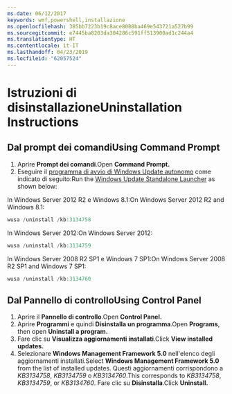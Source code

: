 ```yaml
---
ms.date: 06/12/2017
keywords: wmf,powershell,installazione
ms.openlocfilehash: 385bb7223b19c8ace8088ba469e543721a527b99
ms.sourcegitcommit: e7445ba8203da304286c591ff513900ad1c244a4
ms.translationtype: HT
ms.contentlocale: it-IT
ms.lasthandoff: 04/23/2019
ms.locfileid: "62057524"
---
```

# <a name="uninstallation-instructions"></a><span data-ttu-id="7e398-102">Istruzioni di disinstallazione</span><span class="sxs-lookup"><span data-stu-id="7e398-102">Uninstallation Instructions</span></span>

## <a name="using-command-prompt"></a><span data-ttu-id="7e398-103">Dal prompt dei comandi</span><span class="sxs-lookup"><span data-stu-id="7e398-103">Using Command Prompt</span></span>
1.  <span data-ttu-id="7e398-104">Aprire **Prompt dei comandi**.</span><span class="sxs-lookup"><span data-stu-id="7e398-104">Open **Command Prompt.**</span></span>
2.  <span data-ttu-id="7e398-105">Eseguire il [programma di avvio di Windows Update autonomo](https://support.microsoft.com/en-us/kb/934307) come indicato di seguito:</span><span class="sxs-lookup"><span data-stu-id="7e398-105">Run the [Windows Update Standalone Launcher](https://support.microsoft.com/en-us/kb/934307) as shown below:</span></span>

<span data-ttu-id="7e398-106">In Windows Server 2012 R2 e Windows 8.1:</span><span class="sxs-lookup"><span data-stu-id="7e398-106">On Windows Server 2012 R2 and Windows 8.1:</span></span>
```powershell
wusa /uninstall /kb:3134758
```
<span data-ttu-id="7e398-107">In Windows Server 2012:</span><span class="sxs-lookup"><span data-stu-id="7e398-107">On Windows Server 2012:</span></span>
```powershell
wusa /uninstall /kb:3134759
```
<span data-ttu-id="7e398-108">In Windows Server 2008 R2 SP1 e Windows 7 SP1:</span><span class="sxs-lookup"><span data-stu-id="7e398-108">On Windows Server 2008 R2 SP1 and Windows 7 SP1:</span></span>
```powershell
wusa /uninstall /kb:3134760
```

## <a name="using-control-panel"></a><span data-ttu-id="7e398-109">Dal Pannello di controllo</span><span class="sxs-lookup"><span data-stu-id="7e398-109">Using Control Panel</span></span>
1.  <span data-ttu-id="7e398-110">Aprire il **Pannello di controllo**.</span><span class="sxs-lookup"><span data-stu-id="7e398-110">Open **Control Panel.**</span></span>
2.  <span data-ttu-id="7e398-111">Aprire **Programmi** e quindi **Disinstalla un programma**.</span><span class="sxs-lookup"><span data-stu-id="7e398-111">Open **Programs**, then open **Uninstall a program.**</span></span>
3.  <span data-ttu-id="7e398-112">Fare clic su **Visualizza aggiornamenti installati**.</span><span class="sxs-lookup"><span data-stu-id="7e398-112">Click **View installed updates.**</span></span>
4.  <span data-ttu-id="7e398-113">Selezionare **Windows Management Framework 5.0** nell'elenco degli aggiornamenti installati.</span><span class="sxs-lookup"><span data-stu-id="7e398-113">Select **Windows Management Framework 5.0** from the list of installed updates.</span></span> <span data-ttu-id="7e398-114">Questi aggiornamenti corrispondono a *KB3134758*, *KB3134759* o *KB3134760*.</span><span class="sxs-lookup"><span data-stu-id="7e398-114">This corresponds to *KB3134758*, *KB3134759*, or *KB3134760*.</span></span> <span data-ttu-id="7e398-115">Fare clic su **Disinstalla**.</span><span class="sxs-lookup"><span data-stu-id="7e398-115">Click **Uninstall.**</span></span>
